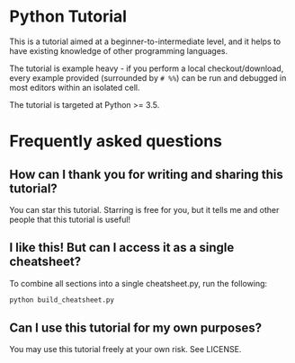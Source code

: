 # Python Tutorial
This is a tutorial aimed at a beginner-to-intermediate level, and it helps to have existing knowledge of other programming languages.

The tutorial is example heavy - if you perform a local checkout/download, every example provided (surrounded by `# %%`) can be run and debugged in most editors within an isolated cell.

The tutorial is targeted at Python >= 3.5.

# Frequently asked questions

## How can I thank you for writing and sharing this tutorial?
You can star this tutorial. Starring is free for you, but it tells me and other people that this tutorial is useful!

## I like this! But can I access it as a single cheatsheet? 
To combine all sections into a single cheatsheet.py, run the following:
```sh
python build_cheatsheet.py
```

## Can I use this tutorial for my own purposes?
You may use this tutorial freely at your own risk. See LICENSE.
